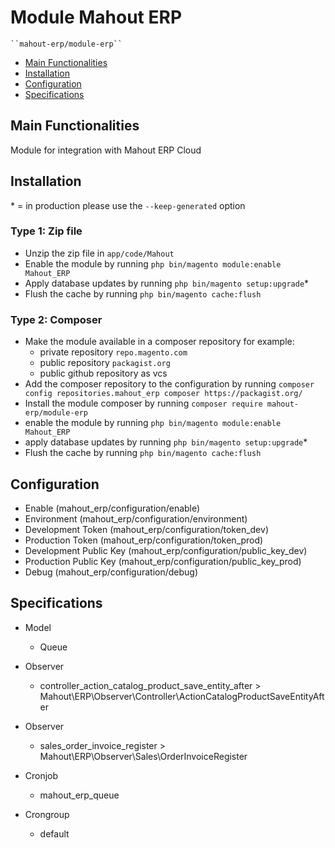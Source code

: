 # Module Mahout ERP

    ``mahout-erp/module-erp``

 - [Main Functionalities](#markdown-header-main-functionalities)
 - [Installation](#markdown-header-installation)
 - [Configuration](#markdown-header-configuration)
 - [Specifications](#markdown-header-specifications)


## Main Functionalities
Module for integration with Mahout ERP Cloud

## Installation
\* = in production please use the `--keep-generated` option

### Type 1: Zip file

 - Unzip the zip file in `app/code/Mahout`
 - Enable the module by running `php bin/magento module:enable Mahout_ERP`
 - Apply database updates by running `php bin/magento setup:upgrade`\*
 - Flush the cache by running `php bin/magento cache:flush`

### Type 2: Composer

 - Make the module available in a composer repository for example:
    - private repository `repo.magento.com`
    - public repository `packagist.org`
    - public github repository as vcs
 - Add the composer repository to the configuration by running `composer config repositories.mahout_erp composer https://packagist.org/`
 - Install the module composer by running `composer require mahout-erp/module-erp`
 - enable the module by running `php bin/magento module:enable Mahout_ERP`
 - apply database updates by running `php bin/magento setup:upgrade`\*
 - Flush the cache by running `php bin/magento cache:flush`


## Configuration

 - Enable (mahout_erp/configuration/enable)
 - Environment (mahout_erp/configuration/environment)
 - Development Token (mahout_erp/configuration/token_dev)
 - Production Token (mahout_erp/configuration/token_prod)
 - Development Public Key (mahout_erp/configuration/public_key_dev)
 - Production Public Key (mahout_erp/configuration/public_key_prod)
 - Debug (mahout_erp/configuration/debug)


## Specifications

 - Model
	- Queue

 - Observer
	- controller_action_catalog_product_save_entity_after > Mahout\ERP\Observer\Controller\ActionCatalogProductSaveEntityAfter

 - Observer
	- sales_order_invoice_register > Mahout\ERP\Observer\Sales\OrderInvoiceRegister

 - Cronjob
	- mahout_erp_queue

 - Crongroup
	- default
